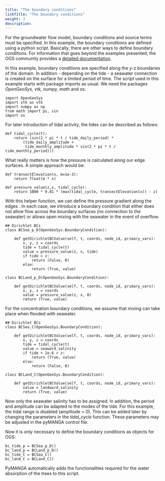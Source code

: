 ```yaml
---
title: "The boundary conditions"
linkTitle: "The boundary conditions"
weight: 3
description:
---
```


For the groundwater flow model, boundary conditions and source terms must be specified.
In this example, the boundary conditions are defined using a python script.
Basically, there are other ways to define boundary conditions.
For information that goes beyond the examples presented, the OGS community provides a <a href="https://www.opengeosys.org/" target="_blank">detailed documentation</a>.

In this example, boundary conditions are specified along the y-z boundaries of the domain.
In addition - depending on the tide - a seawater connection is created on the surface for a limited period of time.
The script used in this example starts with package imports as usual.
We need the packages *OpenGeoSys, vtk, numpy, math* and *os*.

	import OpenGeoSys
	import vtk as vtk
	import numpy as np
	from math import pi, sin
	import os


For later introduction of tidal activity, the tides can be described as follows:

    def tidal_cycle(t):
        return (sin(2 * pi * t / tide_daily_period) *
            (tide_daily_amplitude +
             tide_monthly_amplitude * sin(2 * pi * t / tide_monthly_period)))

What really matters is how the pressure is calculated along our edge surfaces.
A simple approach would be:

    def transectElevation(x, m=1e-3):
        return float(m * x)

    def pressure_value(z,x, tidal_cycle):
        return 1000 * 9.81 * (max(tidal_cycle, transectElevation(x)) - z)

With this helper function, we can define the pressure gradient along the edges .
In each case, we introduce a boundary condition that either does not allow flow across the boundary surfaces (no connection to the seawater) or allows open mixing with the seawater in the event of overflow.

    ## Dirichlet BCs
    class BCSea_p_D(OpenGeoSys.BoundaryCondition):

        def getDirichletBCValue(self, t, coords, node_id, primary_vars):
            x, y, z = coords
            tide = tidal_cycle(t)
            value = pressure_value(z, x, tide)
            if tide < z:
                return (False, 0)
            else:
                return (True, value)

    class BCLand_p_D(OpenGeoSys.BoundaryCondition):

        def getDirichletBCValue(self, t, coords, node_id, primary_vars):
            x, y, z = coords
            value = pressure_value(z, x, 0)
            return (True, value)

For the concentration boundary conditions, we assume that mixing can take place when flooded with seawater.

    ## Dirichlet BCs
    class BCSea_C(OpenGeoSys.BoundaryCondition):

        def getDirichletBCValue(self, t, coords, node_id, primary_vars):
            x, y, z = coords
            tide = tidal_cycle(t)
            value = seaward_salinity
            if tide + 1e-6 > z:
                return (True, value)
            else:
                return (False, 0)

    class BCLand_C(OpenGeoSys.BoundaryCondition):

        def getDirichletBCValue(self, t, coords, node_id, primary_vars):
            value = landward_salinity
            return (True, value)

Now only the seawater salinity has to be assigned.
In addition, the period and amplitude can be adapted to the modes of the tide.
For this example, the tidal range is disabled (amplitude = 0).
This can be added later by changing the parameters in the *tidal_cycle* function.
These parameters may be adjusted in the pyMANGA control file.
	
Now it is only necessary to define the boundary conditions as objects for OGS:

    bc_tide_p = BCSea_p_D()
    bc_land_p = BCLand_p_D()
    bc_tide_C = BCSea_C()
    bc_land_C = BCLand_C()

PyMANGA automatically adds the functionalities required for the water absorption of the trees to this script.
